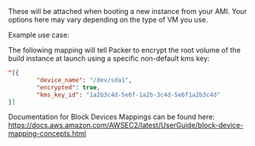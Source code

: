<!-- Code generated from the comments of the BlockDevice struct in builder/amazon/common/block_device.go; DO NOT EDIT MANUALLY -->
These will be attached when booting a new instance from your AMI. Your
options here may vary depending on the type of VM you use.

Example use case:

The following mapping will tell Packer to encrypt the root volume of the
build instance at launch using a specific non-default kms key:

```json
"[{
		"device_name": "/dev/sda1",
		"encrypted": true,
		"kms_key_id": "1a2b3c4d-5e6f-1a2b-3c4d-5e6f1a2b3c4d"
}]
```

Documentation for Block Devices Mappings can be found here:
https://docs.aws.amazon.com/AWSEC2/latest/UserGuide/block-device-mapping-concepts.html
